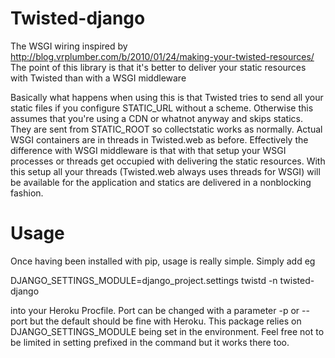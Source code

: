 Twisted-django
=============
The WSGI wiring inspired by http://blog.vrplumber.com/b/2010/01/24/making-your-twisted-resources/
The point of this library is that it's better to deliver your static resources with Twisted than
with a WSGI middleware

Basically what happens when using this is that Twisted tries to send all your static files if you 
configure STATIC_URL without a scheme. Otherwise this assumes that you're using a CDN or whatnot
anyway and skips statics. They are sent from STATIC_ROOT so collectstatic works as normally.
Actual WSGI containers are in threads in Twisted.web as before. Effectively the difference with
WSGI middleware is that with that setup your WSGI processes or threads get occupied with delivering
the static resources. With this setup all your threads (Twisted.web always uses threads for WSGI)
will be available for the application and statics are delivered in a nonblocking fashion.

Usage
==============
Once having been installed with pip, usage is really simple. Simply add eg

DJANGO_SETTINGS_MODULE=django_project.settings twistd -n twisted-django

into your Heroku Procfile. Port can be changed with a parameter -p or --port but the default should be
fine with Heroku. This package relies on DJANGO_SETTINGS_MODULE being set in the environment. Feel free
not to be limited in setting prefixed in the command but it works there too.
